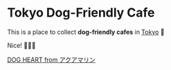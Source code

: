 # Tokyo Dog-Friendly Cafe

This is a place to collect **dog-friendly cafes** in [Tokyo](https://en.wikipedia.org/wiki/Tokyo) :dog:


Nice! :dog::man::dog:

[DOG HEART from アクアマリン](http://dog-heart.ico.bz/index.html)
